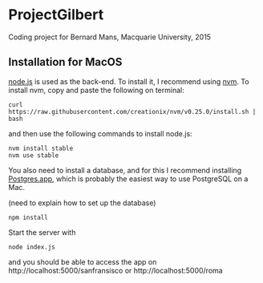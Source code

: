 # ProjectGilbert
Coding project for Bernard Mans, Macquarie University, 2015

## Installation for MacOS 
[node.js](https://nodejs.org/) is used as the back-end. To install it, I recommend using [nvm](https://github.com/creationix/nvm). To install nvm, copy and paste the following on terminal:
```
curl https://raw.githubusercontent.com/creationix/nvm/v0.25.0/install.sh | bash
```
and then use the following commands to install node.js:
```
nvm install stable
nvm use stable
```
You also need to install a database, and for this I recommend installing [Postgres.app](http://postgresapp.com/), which is probably the easiest way to use PostgreSQL on a Mac.

(need to explain how to set up the database)

```
npm install
```

Start the server with 
```
node index.js
```
and you should be able to access the app on http://localhost:5000/sanfransisco or http://localhost:5000/roma
